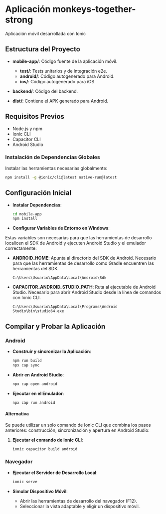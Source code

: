 # Aplicación monkeys-together-strong
Aplicación móvil desarrollada con Ionic

## Estructura del Proyecto
- **mobile-app/**: Código fuente de la aplicación móvil.
  - **test/**: Tests unitarios y de integración e2e.
  - **android/**: Código autogenerado para Android.
  - **ios/**: Código autogenerado para iOS.

- **backend/**: Código del backend.

- **dist/**: Contiene el APK generado para Android.

## Requisitos Previos
- Node.js y npm
- Ionic CLI
- Capacitor CLI
- Android Studio

### Instalación de Dependencias Globales
Instalar las herramientas necesarias globalmente:

```sh
npm install -g @ionic/cli@latest native-run@latest
```

## Configuración Inicial

- **Instalar Dependencias**:
   ```sh
   cd mobile-app
   npm install
   ```

- **Configurar Variables de Entorno en Windows**: 

Estas variables son necesarias para que las herramientas de desarrollo localicen el SDK de Android y ejecuten Android Studio y el emulador correctamente:

   - **ANDROID_HOME**: Apunta al directorio del SDK de Android. Necesario para que las herramientas de desarrollo como Gradle encuentren las herramientas del SDK.
     ```
     C:\Users\Usuario\AppData\Local\Android\Sdk
     ```
   - **CAPACITOR_ANDROID_STUDIO_PATH**: Ruta al ejecutable de Android Studio. Necesario para abrir Android Studio desde la línea de comandos con Ionic CLI.
     ```
     C:\Users\Usuario\AppData\Local\Programs\Android Studio\bin\studio64.exe
     ```

## Compilar y Probar la Aplicación
### Android
- **Construir y sincronizar la Aplicación**:
   ```sh
   npm run build
   npx cap sync
   ```

- **Abrir en Android Studio**:
   ```sh
   npx cap open android
   ```

- **Ejecutar en el Emulador**:
   ```sh
   npx cap run android
   ```
#### Alternativa
Se puede utilizar un solo comando de Ionic CLI que combina los pasos anteriores: construcción, sincronización y apertura en Android Studio:

1. **Ejecutar el comando de Ionic CLI**:
   ```sh
   ionic capacitor build android
   ```

### Navegador
- **Ejecutar el Servidor de Desarrollo Local**:
   ```sh
   ionic serve
   ```

- **Simular Dispositivo Móvil**:
   - Abrir las herramientas de desarrollo del navegador (F12).
   - Seleccionar la vista adaptable y eligir un dispositivo móvil.

